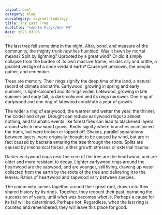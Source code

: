 ```yaml
---
layout: post
category: blog
subcategory: vagrant-ludology
title: The Last Tree
subtitle: "<em>In Play</em> #4"
date: 2021-03-05
---
```


The last tree fell some time in the night. Altar, bond, and measure of the community, the mighty trunk now lies humbled. Was it hewn by mortal means? Split by lightning? Uprooted by a great wind? Or did it simply collapse from the burden of its own massive frame, insides dry and brittle, a gnarled vestige of a once verdant earth? Cause yet unknown, the people gather, and remember.

Trees are memory. Their rings signify the deep time of the land, a natural record of climate and strife. Earlywood, growing in spring and early summer, is light-coloured and its rings wider. Latewood, growing in late summer and early fall, is dark-coloured and its rings narrower. One ring of earlywood and one ring of latewood constitute a year of growth.

The wider a ring of earlywood, the warmer and wetter the year; the thinner, the colder and dryer. Drought can reduce earlywood rings to almost nothing, and traumatic events like forest fires can lead to blackened layers around which new wood grows. Knots signify where branches once joined the trunk, but were broken or lopped off. Shakes, parallel separations between layers, were originally thought to be caused by wind, but are in fact caused by bacteria entering the tree through the roots. Splits are caused by mechanical forces, either growth stresses or external trauma.

Darker earlywood rings near the core of the tree are the heartwood, and are older and more resistant to decay. Lighter earlywood rings around the heartwood are the sapwood, and are younger, still living, drawing up water collected from the earth by the roots of the tree and delivering it to the leaves. Ratios of heartwood and sapwood vary between species.

The community comes together around their great root, drawn into their shared history by its rings. Together, they recount their past, narrating the succession of years, until _what was_ becomes _what is_. Perhaps a cause for its fall will be determined. Perhaps not. Regardless, when the last ring is counted and remembered, they will leave this place for good.
